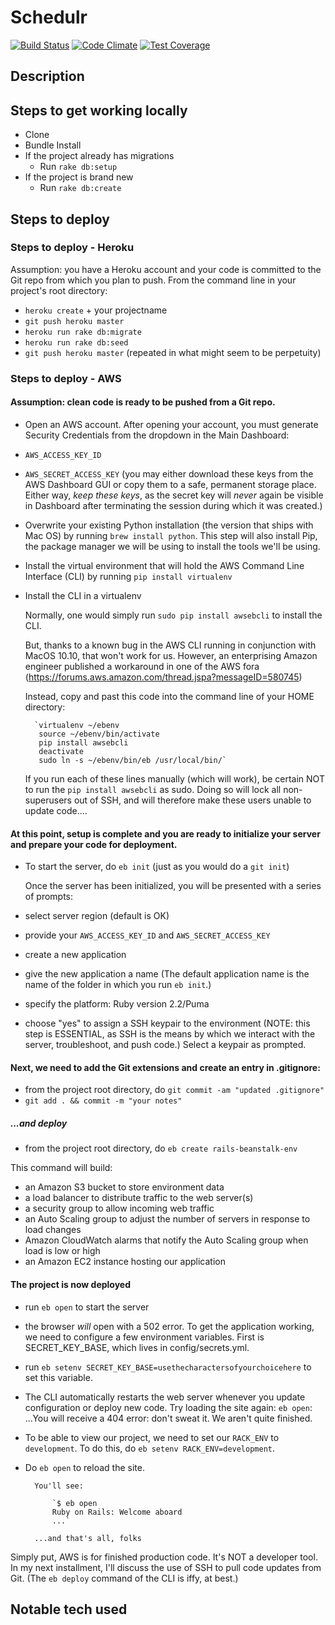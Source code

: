 # Schedulr
[![Build Status](https://travis-ci.org/tiy-austin-ror/Schedlr.svg)](https://travis-ci.org/tiy-austin-ror/Schedlr)
[![Code Climate](https://codeclimate.com/github/tiy-austin-ror/Schedlr/badges/gpa.svg)](https://codeclimate.com/github/tiy-austin-ror/Schedlr)
[![Test Coverage](https://codeclimate.com/github/tiy-austin-ror/Schedlr/badges/coverage.svg)](https://codeclimate.com/github/tiy-austin-ror/Schedlr/coverage)

## Description


## Steps to get working locally

- Clone
- Bundle Install
- If the project already has migrations
  - Run `rake db:setup`
- If the project is brand new
  - Run `rake db:create`

## Steps to deploy

### Steps to deploy - Heroku
Assumption: you have a Heroku account and your code is committed to the Git repo from which you plan to push. From the command line in your project's root directory:

- `heroku create` + your projectname
- `git push heroku master`
- `heroku run rake db:migrate`
- `heroku run rake db:seed`
- `git push heroku master` (repeated in what might seem to be perpetuity)

### Steps to deploy - AWS

#### Assumption: clean code is ready to be pushed from a Git repo.

- Open an AWS account. After opening your account, you must generate Security Credentials from the <your name> dropdown in the Main Dashboard:
- `AWS_ACCESS_KEY_ID`
- `AWS_SECRET_ACCESS_KEY`
(you may either download these keys from the AWS Dashboard GUI or copy them to a safe, permanent storage place. Either way, *keep these keys*, as the secret key will *never* again be visible in Dashboard after terminating the session during which it was created.)

- Overwrite your existing Python installation (the version that ships with Mac OS) by running `brew install python`. This step will also install Pip, the package manager we will be using to install the tools we'll be using.

- Install the virtual environment that will hold the AWS Command Line Interface (CLI) by running `pip install virtualenv`

- Install the CLI in a virtualenv

	Normally, one would simply run `sudo pip install awsebcli` to install the CLI.

	But, thanks to a known bug in the AWS CLI running in conjunction with MacOS 10.10, that won't work for us. However, an enterprising Amazon engineer published a workaround in one of the AWS fora (https://forums.aws.amazon.com/thread.jspa?messageID=580745)

	Instead, copy and past this code into the command line of your HOME directory:

		`virtualenv ~/ebenv
		 source ~/ebenv/bin/activate
		 pip install awsebcli          
		 deactivate
		 sudo ln -s ~/ebenv/bin/eb /usr/local/bin/`

	If you run each of these lines manually (which will work), be certain NOT to run the `pip install awsebcli` as sudo. Doing so will lock all non-superusers out of SSH, and will therefore make these users unable to update code....

#### At this point, setup is complete and you are ready to initialize your server and prepare your code for deployment.

- To start the server, do `eb init` (just as you would do a `git init`)

	Once the server has been initialized, you will be presented with a series of prompts:

- select server region (default is OK)
- provide your `AWS_ACCESS_KEY_ID` and `AWS_SECRET_ACCESS_KEY`
- create a new application
- give the new application a name (The default application name is the name of the folder in which you run `eb init`.)
- specify the platform: Ruby version 2.2/Puma
- choose "yes" to assign a SSH keypair to the environment (NOTE: this step is ESSENTIAL, as SSH is the means by which we interact with the server, troubleshoot, and push code.) Select a keypair as prompted.

#### Next, we need to add the Git extensions and create an entry in .gitignore:

- from the project root directory, do `git commit -am "updated .gitignore"`
- `git add . && commit -m "your notes"`

##### ...and deploy

- from the project root directory, do `eb create rails-beanstalk-env`

This command will build:

- an Amazon S3 bucket to store environment data
- a load balancer to distribute traffic to the web server(s)
- a security group to allow incoming web traffic
- an Auto Scaling group to adjust the number of servers in response to load changes
- Amazon CloudWatch alarms that notify the Auto Scaling group when load is low or high
- an Amazon EC2 instance hosting our application

#### The project is now deployed

- run `eb open` to start the server
- the browser *will* open with a 502 error. To get the application working, we need to configure a few environment variables. First is SECRET_KEY_BASE, which lives in config/secrets.yml.
- run `eb setenv SECRET_KEY_BASE=usethecharactersofyourchoicehere` to set this variable.
- The CLI automatically restarts the web server whenever you update configuration or deploy new code. Try loading the site again: `eb open`:
...You will receive a 404 error: don't sweat it. We aren't quite finished.

- To be able to view our project, we need to set our `RACK_ENV` to `development`. To do this, do `eb setenv RACK_ENV=development`.
- Do `eb open` to reload the site.

		You'll see:

			`$ eb open
			Ruby on Rails: Welcome aboard
			...`

		...and that's all, folks

Simply put, AWS is for finished production code. It's NOT a developer tool. In my next installment, I'll discuss the use of SSH to pull code updates from  Git. (The `eb deploy` command of the CLI is iffy, at best.)

## Notable tech used
